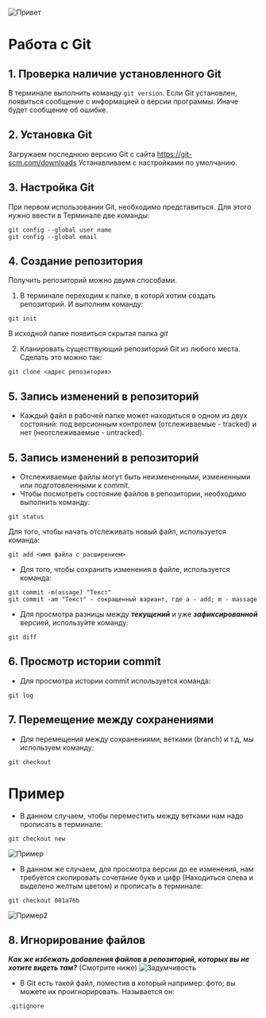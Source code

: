 ![Привет](Что-такое-фото.jpeg)
# Работа с Git
## 1. Проверка наличие установленного Git
В терминале выполнить команду `git version`.
Если Git установлен, появиться сообщение с информацией о версии программы. Иначе будет сообщение об ошибке.

## 2. Установка Git
Загружаем последнюю версию Git с сайта https://git-scm.com/downloads
Устанавливаем с настройками по умолчанию.

## 3. Настройка Git
При первом использовании Git, необходимо представиться. Для этого нужно ввести в Терминале две команды:
```
git config --global user name
git config --global email
```
## 4. Создание репозитория
Получить репозиторий можно двумя способами.
1. В терминале переходим к папке, в которй хотим создать репозиторий. И выполним команду:
```
git init
```
В исходной папке появиться скрытая папка _git_

2. Кланировать сущесттвующий репозиторий Git из любого места. Сделать это можно так:
```
git clone <адрес репозитория>
```

## 5. Запись изменений в репозиторий
* Каждый файл в рабочей папке может находиться в одном из двух состояний: под версионным контролем (отслеживаемые - tracked) и нет (неотслеживаемые - untracked). 
## 5. Запись изменений в репозиторий
* Отслеживаемые файлы могут быть неизмененными, измененными или подготовленными к commit.
* Чтобы посмотреть состояние файлов в репозитории, необходимо выполнить команду:
```
git status
```

Для того, чтобы начать отслеживать новый файл, используется команда:
```
git add <имя файла с расширением>
```

* Для того, чтобы сохранить изменения в файле, используется команда:
```
git commit -m(assage) "Текст"
git commit -am "Текст" - сокращенный вариант, где a - add; m - massage
```
* Для просмотра разницы между _**текущений**_ и уже _**зафиксированной**_ версией, используйте команду:
```
git diff
```

## 6. Просмотр истории commit
* Для просмотра истории commit используется команда:
```
git log
```

## 7. Перемещение между сохранениями
* Для перемещения между сохранениями, ветками (branch) и т.д, мы используем команду:
```
git checkout
```
# Пример

* В данном случаем, чтобы переместить между ветками нам надо прописать в терминале:
```
git checkout new
```
![Пример](Git1.png)

* В данном же случаем, для просмотра версии до ее изменения, нам требуется скопировать сочетание букв и цифр (Находиться слева и выделено желтым цветом) и прописать в терминале:
```
git checkout 001a76b
```

![Пример2](Git2.png)

## 8. Игнорирование файлов

***Как же избежать добавления файлов в репозиторий, которых вы не хотите видеть там?*** (Смотрите ниже)
![Задумчивость](Photo.jpg)

* В Git есть такой файл, поместив в который например: фото; вы можете их проигнорировать. Называется он:
```
.gitignore
```